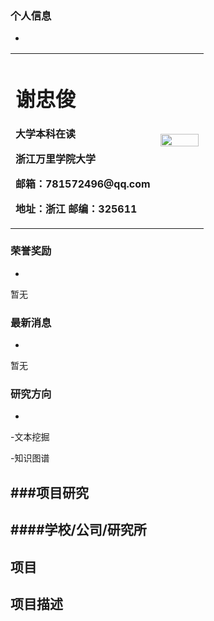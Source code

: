 ### 个人信息
-
<table border="0">
  <tr>
    <td width="75%">
      <h1>谢忠俊</h1>
      <p><b>大学本科在读</b></p>
      <p><b>浙江万里学院大学</b></p>
      <p><b>邮箱：781572496@qq.com</b></p>
      <p><b>地址：浙江 邮编：325611</b></p>
    </td>
    <td width="25%">
      <img src="mao.png" width="100%">  
    </td>
  </tr>
</table>


### 荣誉奖励
-
暂无


### 最新消息
-
暂无

### 研究方向
-
-文本挖掘

-知识图谱

###项目研究
-
####学校/公司/研究所
-

项目
-

项目描述
-
